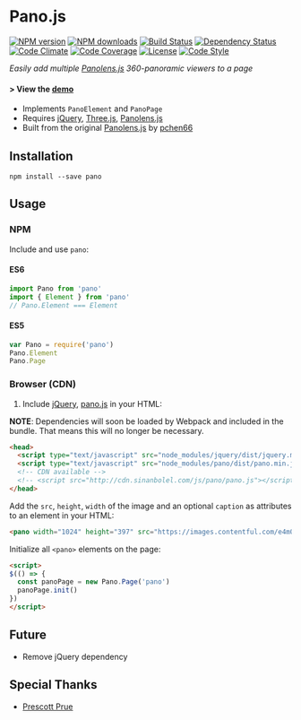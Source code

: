 # Pano.js

[![NPM version][npm-image]][npm-url]
[![NPM downloads][npm-downloads-image]][npm-url]
[![Build Status][travis-image]][travis-url]
[![Dependency Status][daviddm-image]][daviddm-url]
[![Code Climate][climate-image]][climate-url]
[![Code Coverage][coverage-image]][coverage-url]
[![License][license-image]][license-url]
[![Code Style][code-style-image]][code-style-url]

[jquery]: https://github.com/jquery/jquery
[three]: https://github.com/mrdoob/three.js
[panolens]: https://github.com/sbolel/panolens.js
[pano]: https://github.com/sbolel/pano

_Easily add multiple [Panolens.js][panolens] 360-panoramic viewers to a page_

#### > View the [demo](http://sbolel.github.io/pano/)

* Implements `PanoElement` and `PanoPage`
* Requires [jQuery][jquery], [Three.js][three], [Panolens.js][panolens]
* Built from the original [Panolens.js](https://github.com/sbolel/panolens.js) by [pchen66](https://github.io/pchen66)

## Installation

    npm install --save pano

## Usage

### NPM

Include and use `pano`:

  #### ES6
  ```javascript
  import Pano from 'pano'
  import { Element } from 'pano'
  // Pano.Element === Element
  ```

  #### ES5
  ```javascript
  var Pano = require('pano')
  Pano.Element
  Pano.Page
  ```

### Browser (CDN)

1. Include [jQuery][jquery], [pano.js][pano] in your HTML:

**NOTE**: Dependencies will soon be loaded by Webpack and included in the bundle. That means this will no longer be necessary.

```html
<head>
  <script type="text/javascript" src="node_modules/jquery/dist/jquery.min.js"></script>
  <script type="text/javascript" src="node_modules/pano/dist/pano.min.js"></script>
  <!-- CDN available -->
  <!-- <script src="http://cdn.sinanbolel.com/js/pano/pano.js"></script> -->
</head>
```

Add the `src`, `height`, `width` of the image and an optional `caption` as attributes to an element in your HTML:

```html
<pano width="1024" height="397" src="https://images.contentful.com/e4m0suk6oqie/1fk11I8VuGyA8YuCoAy4Ko/f2945f467f107c86312f10c43802ebcc/Reality_Capture_IMG_03.jpg" caption="Equirectangular Panorama"/></pano>
```

Initialize all `<pano>` elements on the page:

```html
<script>
$(() => {
  const panoPage = new Pano.Page('pano')
  panoPage.init()
})
</script>
```

## Future

* Remove jQuery dependency

## Special Thanks

* [Prescott Prue](http://github.com/prescottprue)

[npm-image]: https://img.shields.io/npm/v/pano.svg?style=flat-square
[npm-url]: https://npmjs.org/package/pano
[npm-downloads-image]: https://img.shields.io/npm/dm/pano.svg?style=flat-square
[travis-image]: https://img.shields.io/travis/sbolel/pano/master.svg?style=flat-square
[travis-url]: https://travis-ci.org/sbolel/pano
[daviddm-image]: https://img.shields.io/david/sbolel/pano.svg?style=flat-square
[daviddm-url]: https://david-dm.org/sbolel/pano
[climate-image]: https://img.shields.io/codeclimate/github/sbolel/pano.svg?style=flat-square
[climate-url]: https://img.shields.io/codeclimate/github/sbolel/pano.svg?style=flat-square
[coverage-image]: https://img.shields.io/codeclimate/coverage/github/sbolel/pano.svg?style=flat-square
[coverage-url]: https://img.shields.io/codeclimate/coverage/github/sbolel/pano.svg?style=flat-square
[license-image]: https://img.shields.io/npm/l/pano.svg?style=flat-square
[license-url]: https://github.com/sbolel/pano/blob/master/LICENSE
[code-style-image]: https://img.shields.io/badge/code%20style-standard-brightgreen.svg?style=flat-square
[code-style-url]: http://standardjs.com/

